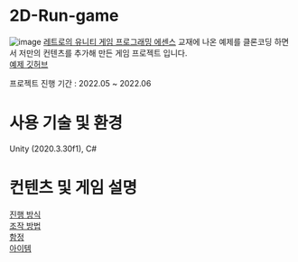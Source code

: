 # 2D-Run-game
![image](https://github.com/yuzy1022/2D-Run-game/assets/112682861/f6a4cccf-5fe5-4444-920b-e7ddfe604990)
<a href="https://www.hanbit.co.kr/store/books/look.php?p_code=B3604463061">레트로의 유니티 게임 프로그래밍 에센스</a> 교재에 나온 예제를 클론코딩 하면서 저만의 컨텐츠를 추가해 만든 게임 프로젝트 입니다.  
<a href="https://github.com/IJEMIN/Unity-Programming-Essence-2021">예제 깃허브</a>  

프로젝트 진행 기간 : 2022.05 \~ 2022.06  

# 사용 기술 및 환경
Unity (2020.3.30f1), C#

# 컨텐츠 및 게임 설명
<a href="https://github.com/yuzy1022/2D-Run-game/wiki#%EC%A7%84%ED%96%89-%EB%B0%A9%EC%8B%9D">진행 방식</a>  
<a href="https://github.com/yuzy1022/2D-Run-game/wiki#%EC%A1%B0%EC%9E%91-%EB%B0%A9%EB%B2%95">조작 방법</a>  
<a href="https://github.com/yuzy1022/2D-Run-game/wiki#%ED%95%A8%EC%A0%95">함정</a>  
<a href="https://github.com/yuzy1022/2D-Run-game/wiki#%EC%95%84%EC%9D%B4%ED%85%9C">아이템</a>
